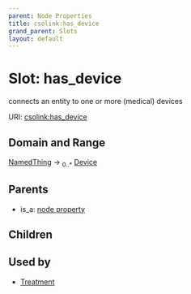 ```yaml
---
parent: Node Properties
title: csolink:has_device
grand_parent: Slots
layout: default
---
```


# Slot: has_device


connects an entity to one or more (medical) devices

URI: [csolink:has_device](https://w3id.org/csolink/vocab/has_device)

## Domain and Range

[NamedThing](NamedThing.md) ->  <sub>0..*</sub> [Device](Device.md)

## Parents

 *  is_a: [node property](node_property.md)

## Children


## Used by

 * [Treatment](Treatment.md)
